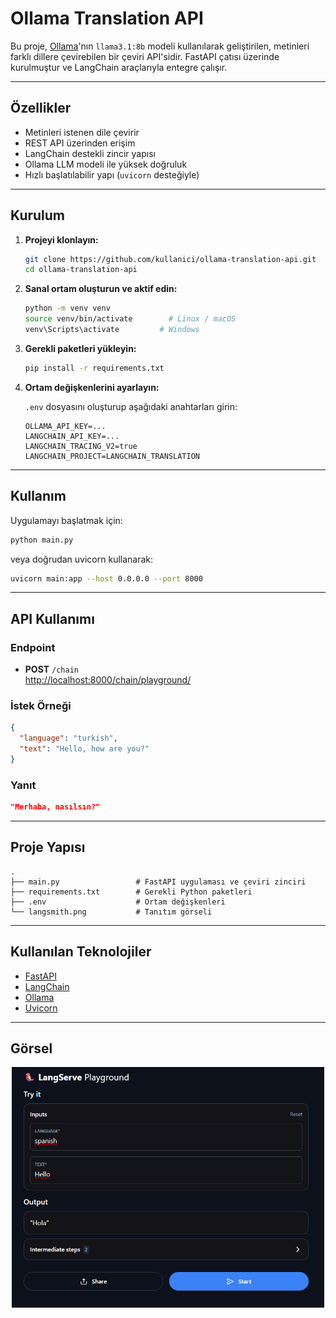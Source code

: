 # Ollama Translation API

Bu proje, [Ollama](https://ollama.com)'nın `llama3.1:8b` modeli kullanılarak geliştirilen, metinleri farklı dillere çevirebilen bir çeviri API'sidir. FastAPI çatısı üzerinde kurulmuştur ve LangChain araçlarıyla entegre çalışır.

---

## Özellikler

-  Metinleri istenen dile çevirir  
-  REST API üzerinden erişim  
-  LangChain destekli zincir yapısı  
-  Ollama LLM modeli ile yüksek doğruluk  
-  Hızlı başlatılabilir yapı (`uvicorn` desteğiyle)

---

##  Kurulum

1. **Projeyi klonlayın:**

   ```bash
   git clone https://github.com/kullanici/ollama-translation-api.git
   cd ollama-translation-api
   ```

2. **Sanal ortam oluşturun ve aktif edin:**

   ```bash
   python -m venv venv
   source venv/bin/activate        # Linux / macOS
   venv\Scripts\activate         # Windows
   ```

3. **Gerekli paketleri yükleyin:**

   ```bash
   pip install -r requirements.txt
   ```

4. **Ortam değişkenlerini ayarlayın:**

   `.env` dosyasını oluşturup aşağıdaki anahtarları girin:

   ```env
   OLLAMA_API_KEY=...
   LANGCHAIN_API_KEY=...
   LANGCHAIN_TRACING_V2=true
   LANGCHAIN_PROJECT=LANGCHAIN_TRANSLATION
   ```

---

## Kullanım

Uygulamayı başlatmak için:

```bash
python main.py
```

veya doğrudan uvicorn kullanarak:

```bash
uvicorn main:app --host 0.0.0.0 --port 8000
```

---

## API Kullanımı

### Endpoint

- **POST** `/chain`  
  [http://localhost:8000/chain/playground/](http://localhost:8000/chain/playground/)

### İstek Örneği

```json
{
  "language": "turkish",
  "text": "Hello, how are you?"
}
```

### Yanıt

```json
"Merhaba, nasılsın?"
```

---

## Proje Yapısı

```
.
├── main.py                 # FastAPI uygulaması ve çeviri zinciri
├── requirements.txt        # Gerekli Python paketleri
├── .env                    # Ortam değişkenleri
└── langsmith.png           # Tanıtım görseli
```

---

## Kullanılan Teknolojiler

- [FastAPI](https://fastapi.tiangolo.com/)
- [LangChain](https://python.langchain.com/)
- [Ollama](https://ollama.com)
- [Uvicorn](https://www.uvicorn.org/)

---

## Görsel

<p align="center">
  <img src="langsmith.png" alt="LangSmith API Görseli" width="500"/>
</p>
